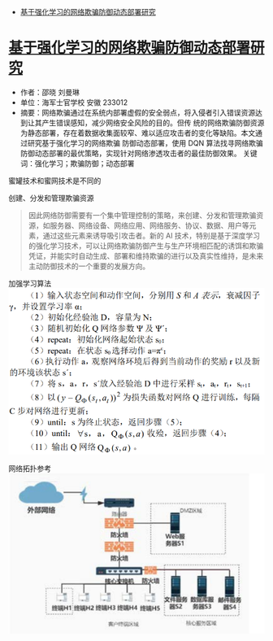 - [基于强化学习的网络欺骗防御动态部署研究](#基于强化学习的网络欺骗防御动态部署研究)

# [基于强化学习的网络欺骗防御动态部署研究](https://kns.cnki.net/kcms2/article/abstract?v=3uoqIhG8C44YLTlOAiTRKibYlV5Vjs7iy_Rpms2pqwbFRRUtoUImHUUlnL4ZPGNIB_MN73jTX-lA232ZM06HjK4IlemHlgTV&uniplatform=NZKPT)
- 作者：邵晓 刘曼琳
- 单位：海军士官学校 安徽 233012
- 摘要：网络欺骗通过在系统内部署虚假的安全弱点，将入侵者引入错误资源达到让其产生错误感知，减少网络安全风险的目的。但传
统的网络欺骗防御资源为静态部署，存在着数据收集面较窄、难以适应攻击者的变化等缺陷。本文通过研究基于强化学习的网络欺骗
防御动态部署，使用 DQN 算法找寻网络欺骗防御动态部署的最优策略，实现针对网络渗透攻击者的最佳防御效果。
关键词：强化学习；欺骗防御；动态部署

蜜罐技术和蜜网技术是不同的

创建、分发和管理欺骗资源

> 因此网络防御需要有一个集中管理控制的策略，来创建、分发和管理欺骗资源，如服务器、网络设备、网络应用、网络服务、协议、数据、用户等元素，通过这些元素来诱导吸引攻击者。新的 AI 技术，特别是基于深度学习的强化学习技术，可以让网络欺骗防御产生与生产环境相匹配的诱饵和欺骗凭证，并能实时自动生成、部署和维持欺骗的进行以及真实性维持，是未来主动防御技术的一个重要的发展方向。

加强学习算法
![图 1](../../images/9dbead63c91d13cf14ddd4088eaeb1a9e5bd27e05b00c6a53455ec0f24ff0f26.png)  

网络拓扑参考
![图 2](../../images/7f073d826cee64256cbcf73e9122d45a6419d561dba01846f4cbb5c64438c118.png)  
